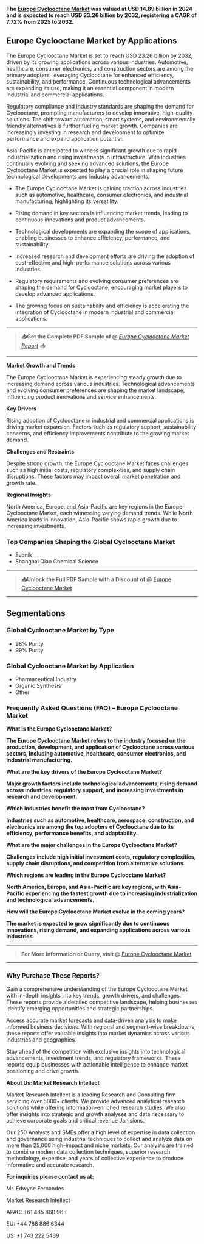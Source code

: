 <p><strong>The <a href="https://www.marketresearchintellect.com/download-sample/?rid=957144&amp;utm_source=Pulse-April-Europe&amp;utm_medium=852">Europe Cyclooctane Market</a> was valued at USD 14.89 billion in 2024 and is expected to reach USD 23.26 billion by 2032, registering a CAGR of 7.72% from 2025 to 2032.</strong></p><h2>Europe Cyclooctane Market by Applications&nbsp;</h2><p><p>The Europe Cyclooctane Market is set to reach USD 23.26 billion by 2032, driven by its growing applications across various industries. Automotive, healthcare, consumer electronics, and construction sectors are among the primary adopters, leveraging Cyclooctane for enhanced efficiency, sustainability, and performance. Continuous technological advancements are expanding its use, making it an essential component in modern industrial and commercial applications.</p><p>Regulatory compliance and industry standards are shaping the demand for Cyclooctane, prompting manufacturers to develop innovative, high-quality solutions. The shift toward automation, smart systems, and environmentally friendly alternatives is further fueling market growth. Companies are increasingly investing in research and development to optimize performance and expand application potential.</p><p>Asia-Pacific is anticipated to witness significant growth due to rapid industrialization and rising investments in infrastructure. With industries continually evolving and seeking advanced solutions, the Europe Cyclooctane Market is expected to play a crucial role in shaping future technological developments and industry advancements.</p></p><ul><li><p>The Europe Cyclooctane Market is gaining traction across industries such as automotive, healthcare, consumer electronics, and industrial manufacturing, highlighting its versatility.</p></li><li><p>Rising demand in key sectors is influencing market trends, leading to continuous innovations and product advancements.</p></li><li><p>Technological developments are expanding the scope of applications, enabling businesses to enhance efficiency, performance, and sustainability.</p></li><li><p>Increased research and development efforts are driving the adoption of cost-effective and high-performance solutions across various industries.</p></li><li><p>Regulatory requirements and evolving consumer preferences are shaping the demand for Cyclooctane, encouraging market players to develop advanced applications.</p></li><li><p>The growing focus on sustainability and efficiency is accelerating the integration of Cyclooctane in modern industrial and commercial applications.</p></li></ul><hr /><blockquote><p><strong><span class="font-[700]">📥Get the Complete PDF Sample of @ </span></strong><em><span class="font-[700]"><a href="https://www.marketresearchintellect.com/download-sample/?rid=957144&amp;utm_source=Pulse-April-Europe&amp;utm_medium=852" target="_blank" data-tracking-control-name="article-ssr-frontend-pulse_little-text-block" data-tracking-will-navigate="" data-test-link="">Europe Cyclooctane Market Report</a>&nbsp;📥</span></em></p></blockquote><hr /><p class="" data-start="77" data-end="360"><strong data-start="77" data-end="105">Market Growth and Trends</strong></p><p class="" data-start="77" data-end="360">The Europe Cyclooctane Market is experiencing steady growth due to increasing demand across various industries. Technological advancements and evolving consumer preferences are shaping the market landscape, influencing product innovations and service enhancements.</p><p class="" data-start="362" data-end="606"><strong data-start="362" data-end="377">Key Drivers</strong></p><p class="" data-start="362" data-end="606">Rising adoption of Cyclooctane in industrial and commercial applications is driving market expansion. Factors such as regulatory support, sustainability concerns, and efficiency improvements contribute to the growing market demand.</p><p class="" data-start="608" data-end="849"><strong data-start="608" data-end="637">Challenges and Restraints</strong></p><p class="" data-start="608" data-end="849">Despite strong growth, the Europe Cyclooctane Market faces challenges such as high initial costs, regulatory complexities, and supply chain disruptions. These factors may impact overall market penetration and growth rate.</p><p class="" data-start="851" data-end="1095"><strong data-start="851" data-end="872">Regional Insights</strong></p><p class="" data-start="851" data-end="1095">North America, Europe, and Asia-Pacific are key regions in the Europe Cyclooctane Market, each witnessing varying demand trends. While North America leads in innovation, Asia-Pacific shows rapid growth due to increasing investments.</p><p><h3>Top Companies Shaping the Global Cyclooctane Market </h3><ul><li>Evonik</li><li>Shanghai Qiao Chemical Science</li></ul></p><hr /><blockquote><p><strong>📥Unlock the Full PDF Sample with a Discount of @</strong> <a href="https://www.marketresearchintellect.com/ask-for-discount/?rid=957144&amp;utm_source=Pulse-April-Europe&amp;utm_medium=852">Europe Cyclooctane Market</a></p></blockquote><hr /><p><h2>Segmentations</h2><h3>Global Cyclooctane Market by Type</h3><ul><li>98% Purity</li><li>99% Purity</li></ul><h3>Global Cyclooctane Market by Application</h3><ul><li>Pharmaceutical Industry</li><li>Organic Synthesis</li><li>Other</li></ul></p><h3><strong>Frequently Asked Questions (FAQ) &ndash; Europe Cyclooctane Market</strong></h3><p><strong>What is the Europe Cyclooctane Market?</strong></p><p><strong>The Europe Cyclooctane Market refers to the industry focused on the production, development, and application of Cyclooctane across various sectors, including automotive, healthcare, consumer electronics, and industrial manufacturing.</strong></p><p><strong>What are the key drivers of the Europe Cyclooctane Market?</strong></p><p><strong>Major growth factors include technological advancements, rising demand across industries, regulatory support, and increasing investments in research and development.</strong></p><p><strong>Which industries benefit the most from Cyclooctane?</strong></p><p><strong>Industries such as automotive, healthcare, aerospace, construction, and electronics are among the top adopters of Cyclooctane due to its efficiency, performance benefits, and adaptability.</strong></p><p><strong>What are the major challenges in the Europe Cyclooctane Market?</strong></p><p><strong>Challenges include high initial investment costs, regulatory complexities, supply chain disruptions, and competition from alternative solutions.</strong></p><p><strong>Which regions are leading in the Europe Cyclooctane Market?</strong></p><p><strong>North America, Europe, and Asia-Pacific are key regions, with Asia-Pacific experiencing the fastest growth due to increasing industrialization and technological advancements.</strong></p><p><strong>How will the Europe Cyclooctane Market evolve in the coming years?</strong></p><p><strong>The market is expected to grow significantly due to continuous innovations, rising demand, and expanding applications across various industries.</strong></p><hr /><blockquote><p><span class="font-[700]"><strong>For More Information or Query, visit&nbsp;@</strong>&nbsp;</span><span class="font-[700]"><a href="https://www.marketresearchintellect.com/product/global-cyclooctane-market/?utm_source=Linkedin&utm_medium=852" target="_blank" data-tracking-control-name="article-ssr-frontend-pulse_little-text-block" data-tracking-will-navigate="" data-test-link="">Europe Cyclooctane Market</a></span></p></blockquote><hr /><h3><strong data-start="0" data-end="31">Why Purchase These Reports?</strong></h3><p class="" data-start="35" data-end="297">Gain a comprehensive understanding of the Europe Cyclooctane Market with in-depth insights into key trends, growth drivers, and challenges. These reports provide a detailed competitive landscape, helping businesses identify emerging opportunities and strategic partnerships.</p><p class="" data-start="299" data-end="540">Access accurate market forecasts and data-driven analysis to make informed business decisions. With regional and segment-wise breakdowns, these reports offer valuable insights into market dynamics across various industries and geographies.</p><p class="" data-start="542" data-end="784">Stay ahead of the competition with exclusive insights into technological advancements, investment trends, and regulatory frameworks. These reports equip businesses with actionable intelligence to enhance market positioning and drive growth.</p><p><strong><span class="font-[700]">About Us: Market Research Intellect</span></strong></p><p><span class="">Market Research Intellect is a leading Research and Consulting firm servicing over 5000+ clients. We provide advanced analytical research solutions while offering information-enriched research studies.&nbsp;</span>We also offer insights into strategic and growth analyses and data necessary to achieve corporate goals and critical revenue Janisions.</p><p><span class="">Our 250 Analysts and SMEs offer a high level of expertise in data collection and governance using industrial techniques to collect and analyze data on more than 25,000 high-impact and niche markets. Our analysts are trained to combine modern data collection techniques, superior research methodology, expertise, and years of collective experience to produce informative and accurate research.</span></p><p><strong>For inquiries please contact us at:</strong></p><p>Mr. Edwyne Fernandes</p><p>Market Research Intellect</p><p>APAC: +61 485 860 968</p><p>EU: +44 788 886 6344</p><p>US: +1 743 222 5439</p>